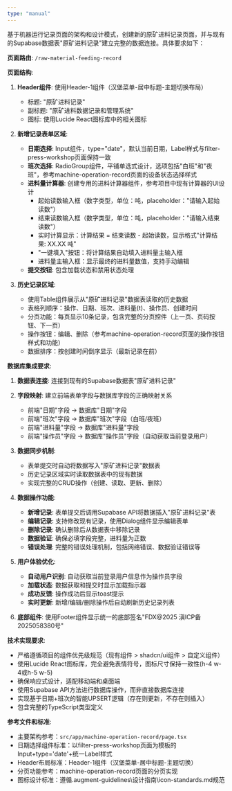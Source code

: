 ```yaml
---
type: "manual"
---
```


基于机器运行记录页面的架构和设计模式，创建新的原矿进料记录页面，并与现有的Supabase数据表"原矿进料记录"建立完整的数据连接。具体要求如下：

**页面路由**: `/raw-material-feeding-record`

**页面结构**:
1. **Header组件**: 使用Header-1组件（汉堡菜单-居中标题-主题切换布局）
   - 标题: "原矿进料记录"
   - 副标题: "原矿进料数据记录和管理系统"
   - 图标: 使用Lucide React图标库中的相关图标

2. **新增记录表单区域**:
   - **日期选择**: Input组件，type="date"，默认当前日期，Label样式与filter-press-workshop页面保持一致
   - **班次选择**: RadioGroup组件，平铺单选式设计，选项包括"白班"和"夜班"，参考machine-operation-record页面的设备状态选择样式
   - **进料量计算器**: 创建专用的进料计算器组件，参考项目中现有计算器的UI设计
     - 起始读数输入框（数字类型，单位：吨，placeholder："请输入起始读数"）
     - 结束读数输入框（数字类型，单位：吨，placeholder："请输入结束读数"）
     - 实时计算显示：计算结果 = 结束读数 - 起始读数，显示格式"计算结果: XX.XX 吨"
     - "一键填入"按钮：将计算结果自动填入进料量主输入框
     - 进料量主输入框：显示最终的进料量数值，支持手动编辑
   - **提交按钮**: 包含加载状态和禁用状态处理

3. **历史记录区域**:
   - 使用Table组件展示从"原矿进料记录"数据表读取的历史数据
   - 表格列顺序：操作、日期、班次、进料量(t)、操作员、创建时间
   - 分页功能：每页显示10条记录，包含完整的分页控件（上一页、页码按钮、下一页）
   - 操作按钮：编辑、删除（参考machine-operation-record页面的操作按钮样式和功能）
   - 数据排序：按创建时间倒序显示（最新记录在前）

**数据库集成要求**:
1. **数据表连接**: 连接到现有的Supabase数据表"原矿进料记录"
2. **字段映射**: 建立前端表单字段与数据库字段的正确映射关系
   - 前端"日期"字段 → 数据库"日期"字段
   - 前端"班次"字段 → 数据库"班次"字段（白班/夜班）
   - 前端"进料量"字段 → 数据库"进料量"字段
   - 前端"操作员"字段 → 数据库"操作员"字段（自动获取当前登录用户）
3. **数据同步机制**: 
   - 表单提交时自动将数据写入"原矿进料记录"数据表
   - 历史记录区域实时读取数据表中的现有数据
   - 实现完整的CRUD操作（创建、读取、更新、删除）

4. **数据操作功能**:
   - **新增记录**: 表单提交后调用Supabase API将数据插入"原矿进料记录"表
   - **编辑记录**: 支持修改现有记录，使用Dialog组件显示编辑表单
   - **删除记录**: 确认删除后从数据表中移除记录
   - **数据验证**: 确保必填字段完整，进料量为正数
   - **错误处理**: 完整的错误处理机制，包括网络错误、数据验证错误等

5. **用户体验优化**:
   - **自动用户识别**: 自动获取当前登录用户信息作为操作员字段
   - **加载状态**: 数据获取和提交时显示加载指示器
   - **成功反馈**: 操作成功后显示toast提示
   - **实时更新**: 新增/编辑/删除操作后自动刷新历史记录列表

6. **底部组件**: 使用Footer组件显示统一的底部签名"FDX@2025 滇ICP备2025058380号"

**技术实现要求**:
- 严格遵循项目的组件优先级规范（现有组件 > shadcn/ui组件 > 自定义组件）
- 使用Lucide React图标库，完全避免表情符号，图标尺寸保持一致性(h-4 w-4或h-5 w-5)
- 确保响应式设计，适配移动端和桌面端
- 使用Supabase API方法进行数据库操作，而非直接数据库连接
- 实现基于日期+班次的智能UPSERT逻辑（存在则更新，不存在则插入）
- 包含完整的TypeScript类型定义

**参考文件和标准**:
- 主要架构参考：`src/app/machine-operation-record/page.tsx`
- 日期选择组件标准：以filter-press-workshop页面为模板的Input+type='date'+统一Label样式
- Header布局标准：Header-1组件（汉堡菜单-居中标题-主题切换）
- 分页功能参考：machine-operation-record页面的分页实现
- 图标设计标准：遵循.augment-guidelines\设计指南\icon-standards.md规范